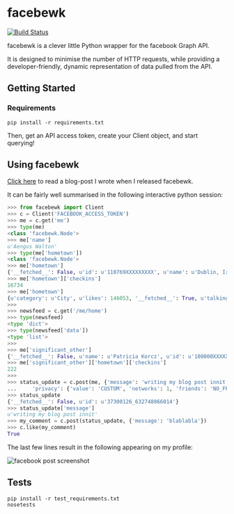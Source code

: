 # facebewk

[![Build Status](https://travis-ci.org/kopf/facebewk.svg?branch=master)](https://travis-ci.org/kopf/facebewk)

facebewk is a clever little Python wrapper for the facebook Graph API. 

It is designed to minimise the number of HTTP requests, while providing a developer-friendly, dynamic representation of
data pulled from the API. 

## Getting Started

### Requirements

`pip install -r requirements.txt`

Then, get an API access token, create your Client object, and start querying!

## Using facebewk

[Click here](http://ventolin.org/2012/09/facebewk) to read a blog-post I wrote when I released facebewk. 

It can be fairly well summarised in the following interactive python session:

````python
>>> from facebewk import Client
>>> c = Client('FACEBOOK_ACCESS_TOKEN')
>>> me = c.get('me')
>>> type(me)
<class 'facebewk.Node'>
>>> me['name']
u'Aengus Walton'
>>> type(me['hometown'])
<class 'facebewk.Node'>
>>> me['hometown']
{'__fetched__': False, u'id': u'110769XXXXXXXXX', u'name': u'Dublin, Ireland'}
>>> me['hometown']['checkins']
16734
>>> me['hometown']
{u'category': u'City', u'likes': 146053, '__fetched__': True, u'talking_about_count': 115999, u'name': u'Dublin, Ireland', u'link': u'http://www.facebook.com/pages/Dublin-Ireland/110769888951990', u'location': {u'latitude': 53.344037395687, u'longitude': -6.2632156999178}, u'is_community_page': True, u'checkins': 16734, u'id': u'110769888951990', u'is_published': True, u'description': u'<p><b>Dublin</b> is the capital and most populous city of ........'}
>>>
>>> newsfeed = c.get('/me/home')
>>> type(newsfeed)
<type 'dict'>
>>> type(newsfeed['data'])
<type 'list'>
>>>
>>> me['significant_other']
{'__fetched__': False, u'name': u'Patricia Korcz', u'id': u'100000XXXXXXXXX'}
>>> me['significant_other']['hometown']['checkins']
222
>>>
>>> status_update = c.post(me, {'message': 'writing my blog post innit', 
...     'privacy': {'value': 'CUSTOM', 'networks': 1, 'friends': 'NO_FRIENDS'}})
>>> status_update
{'__fetched__': False, u'id': u'37300126_632748066014'}
>>> status_update['message']
u'writing my blog post innit'
>>> my_comment = c.post(status_update, {'message': 'blablabla'})
>>> c.like(my_comment)
True
````

The last few lines result in the following appearing on my profile:

![facebook post screenshot](http://ventolin.org/wp-content/uploads/2012/09/example_status_update.png)

## Tests

````
pip install -r test_requirements.txt
nosetests
````
